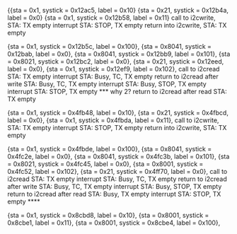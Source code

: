 

{{sta = 0x1, systick = 0x12ac5, label = 0x10}
 {sta = 0x21, systick = 0x12b4a, label = 0x0}
 {sta = 0x1, systick = 0x12b58, label = 0x11}
call to i2cwrite,         STA: TX empty
    interrupt             STA: STOP, TX empty
return into i2cwrite,     STA: TX empty


 {sta = 0x1, systick = 0x12b5c, label = 0x100},
 {sta = 0x8041, systick = 0x12bab, label = 0x0},
 {sta = 0x8041, systick = 0x12bb9, label = 0x101},
 {sta = 0x8021, systick = 0x12bc2, label = 0x0},
 {sta = 0x21, systick = 0x12eed, label = 0x0},
 {sta = 0x1, systick = 0x12ef9, label = 0x102},
call to i2cread                  STA: TX empty
    interrupt                    STA: Busy, TC, TX empty
return to i2cread after write    STA: Busy, TC, TX empty
    interrupt                    STA: Busy, STOP, TX empty
    interrupt                    STA: STOP, TX empty       *** why 2?
return to i2cread after read     STA: TX empty


 {sta = 0x1, systick = 0x4fb48, label = 0x10},
 {sta = 0x21, systick = 0x4fbcd, label = 0x0},
 {sta = 0x1, systick = 0x4fbda, label = 0x11},
call to i2cwrite,         STA: TX empty
    interrupt             STA: STOP, TX empty
return into i2cwrite,     STA: TX empty


 {sta = 0x1, systick = 0x4fbde, label = 0x100},
 {sta = 0x8041, systick = 0x4fc2e, label = 0x0},
 {sta = 0x8041, systick = 0x4fc3b, label = 0x101},
 {sta = 0x8021, systick = 0x4fc45, label = 0x0},
 {sta = 0x8001, systick = 0x4fc52, label = 0x102},
 {sta = 0x21, systick = 0x4ff70, label = 0x0},
call to i2cread                   STA: TX empty
    interrupt                     STA: Busy, TC, TX empty
return to i2cread after write     STA: Busy, TC, TX empty
    interrupt                     STA: Busy, STOP, TX empty
return to i2cread after read      STA: Busy, TX empty
    interrupt                     STA: STOP, TX empty   ****


  {sta = 0x1, systick = 0x8cbd8, label = 0x10},
  {sta = 0x8001, systick = 0x8cbe1, label = 0x11},
  {sta = 0x8001, systick = 0x8cbe4, label = 0x100},

